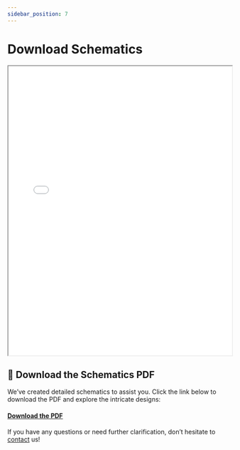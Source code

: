 ```yaml
---
sidebar_position: 7
---
```


# Download Schematics 

<iframe src="/files/WhaleTailBadge.pdf" width="100%" height="650px">
    This browser does not support PDFs. Please download the PDF to view it: <a href="/files/WhaleTailBadge.pdf">Download PDF</a>.
</iframe>

## 📐 Download the Schematics PDF

We’ve created detailed schematics to assist you. Click the link below to download the PDF and explore the intricate designs:

<!-- #### [Download the PDF](/files/WhaleTailBadge.pdf?download=true) -->

#### <a target="_blank" href="/files/WhaleTailBadge.pdf" download="WhaleTailBadge.pdf">Download the PDF</a>

If you have any questions or need further clarification, don’t hesitate to [contact](https://support.freewili.com/) us!

